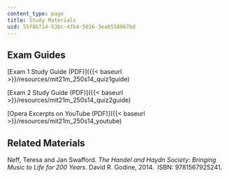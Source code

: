```yaml
---
content_type: page
title: Study Materials
uid: 55f8b714-53bc-4fb4-5026-3ea0558067bd
---
```


Exam Guides
-----------

[Exam 1 Study Guide (PDF)]({{< baseurl >}}/resources/mit21m_250s14_quiz1guide)

[Exam 2 Study Guide (PDF)]({{< baseurl >}}/resources/mit21m_250s14_quiz2guide)

[Opera Excerpts on YouTube (PDF)]({{< baseurl >}}/resources/mit21m_250s14_youtube)

Related Materials
-----------------

Neff, Teresa and Jan Swafford. _The Handel and Haydn Society: Bringing Music to Life for 200 Years_. David R. Godine, 2014.  ISBN: 9781567925241.